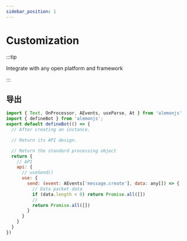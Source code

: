 ```yaml
---
sidebar_position: 1
---
```


# Customization

:::tip

Integrate with any open platform and framework

:::

## 导出

```js title="src/index.ts"
import { Text, OnProcessor, AEvents, useParse, At } from 'alemonjs'
import { defineBot } from 'alemonjs';
export default defineBot(() => {
  // After creating an instance.

  // Return its API design.

  // Return the standard processing object
  return {
    // API
    api: {
      // useSend()
      use: {
        send: (event: AEvents['message.create'], data: any[]) => {
          // Data packet data
          if (data.length < 0) return Promise.all([])
          //
          return Promise.all([])
        }
      }
    }
  }
})
```
